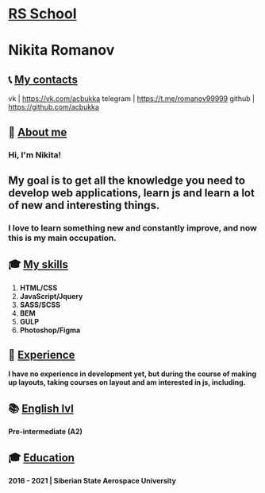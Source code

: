 # [RS School](https://rs.school/)

# Nikita Romanov

## 📞 [My contacts](#Contacts)


vk       | https://vk.com/acbukka
telegram | https://t.me/romanov99999
github   | https://github.com/acbukka


## 📝 [About me](#About)

### Hi, I'm Nikita!

## My goal is to get all the knowledge you need to develop web applications, learn js and learn a lot of new and interesting things.
### I love to learn something new and constantly improve, and now this is my main occupation.

## 🎓 [My skills](#Skills)

  1. **HTML/CSS**
  2. **JavaScript/Jquery**
  3. **SASS/SCSS**
  4. **BEM**
  5. **GULP**
  6. **Photoshop/Figma**

## 👷 [Experience](#Experience)

**I have no experience in development yet, but during the course of making up layouts, taking courses on layout and am interested in js, including.**


## 📚 [English lvl](#English)


**Pre-intermediate (A2)**


## 🎓 [Education](#Education)


**2016 - 2021 | Siberian State Aerospace University**




